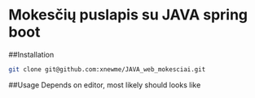 # Mokesčių puslapis su JAVA spring boot
##Installation
```sh
git clone git@github.com:xnewme/JAVA_web_mokesciai.git
```
##Usage
Depends on editor, most likely should looks like 
      
